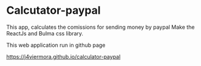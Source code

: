 # Calcutator-paypal
This app, calculates the comissions for sending money by paypal
Make the ReactJs and Bulma css library.

This web application run in github page

https://j4viermora.github.io/calculator-paypal
